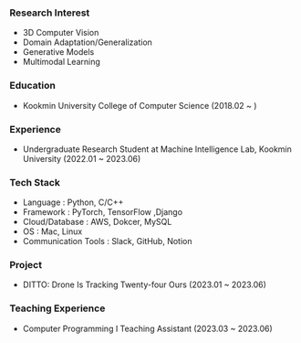 ### Research Interest
- 3D Computer Vision
- Domain Adaptation/Generalization
- Generative Models
- Multimodal Learning

### Education
- Kookmin University College of Computer Science (2018.02 ~ )

### Experience
- Undergraduate Research Student at Machine Intelligence Lab, Kookmin University (2022.01 ~ 2023.06)

### Tech Stack
- Language : Python, C/C++
- Framework : PyTorch, TensorFlow ,Django
- Cloud/Database : AWS, Dokcer, MySQL
- OS : Mac, Linux
- Communication Tools : Slack, GitHub, Notion

### Project
- DITTO: Drone Is Tracking Twenty-four Ours (2023.01 ~ 2023.06)

### Teaching Experience
- Computer Programming I Teaching Assistant (2023.03 ~ 2023.06)

